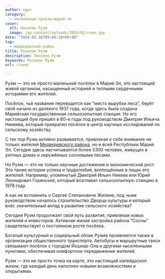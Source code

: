 ```yaml
---
author: egor
category:
  - населённые-пункты-марий-эл
cover:
  alt: Поселок Руэм
  image: /wp-content/uploads/2024/02/ruem.jpg
date: "2024-02-16T09:00:18+00:00"
tag:
  - медведевский-район
title: Поселок Руэм
description: Поселок Руэм
keywords: Поселок Руэм
url: /ruem/

---
```

Руэм — это не просто маленький посёлок в Марий Эл, это настоящий живой организм, насыщенный историей и теплыми сердечными историями его жителей.

Посёлок, чьё название переводится как "место вырубки леса", берёт своё начало из далёкого 1937 года, когда здесь была создана Марийская государственная сельхозопытная станция. Но его настоящий бум пришёл в 60-е годы под руководством Дмитрия Ильича Никеева, который превратил посёлок в центр научных исследований по сельскому хозяйству.

С тех пор Руэм активно развивается, привлекая к себе внимание не только жителей [Медведевского района](/medvedevskij-rajon/), но и всей Республики Марий Эл. Сегодня здесь насчитывается более 5300 человек, живущих в уютных домах и окружённых сосновыми лесами.

Но Руэм — это не только научные достижения и экономический рост. Это также истории успеха и трудолюбия, воплощённые в лицах его жителей. Например, упомянутый Дмитрий Ильич Никеев или Юрий Леонидович Горянский, который возглавил сельхозопытную станцию в 1978 году.

А как не вспомнить о Сергее Степановиче Жилине, под чьим руководством началось строительство Дворца культуры и который внёс значительный вклад в развитие сельского хозяйства?

Сегодня Руэм продолжает свой путь развития, привлекая новых жителей и инвесторов. Активная жилая застройка района "Сосны" свидетельствует о постоянном росте посёлка.

Богатый культурный и социальный облик Руэма проявляется также в организации общественного транспорта. Автобусы и маршрутные такси связывают посёлок с городом Йошкар-Ола и другими населёнными пунктами, обеспечивая комфортное передвижение жителей.

Руэм — это не просто точка на карте, это настоящий калейдоскоп жизни, где каждый день наполнен новыми возможностями и открытиями.
